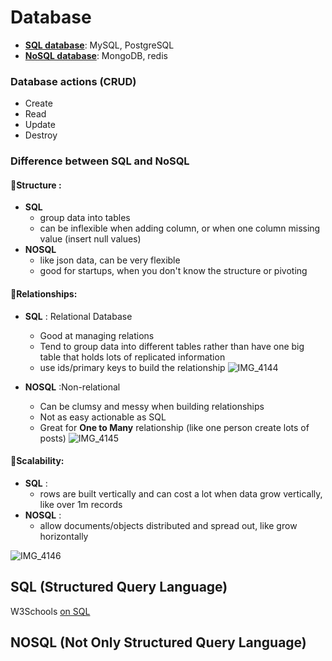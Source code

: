 # Database

- [**SQL database**](https://github.com/yvonneventure/WebDevBootCamp/new/main#sql-structured-query-language): MySQL, PostgreSQL
- [**NoSQL database**](https://github.com/yvonneventure/WebDevBootCamp/new/main#nosql-not-only-structured-query-language): MongoDB, redis

### Database actions (CRUD)
- Create
- Read
- Update
- Destroy


### Difference between SQL and NoSQL

####  📌Structure :
- **SQL**
  - group data into tables
  - can be inflexible when adding column, or when one column missing value (insert null values)
- **NOSQL**
  - like json data, can be very flexible
  - good for startups, when you don't know the structure or pivoting
  
  

####  📌Relationships: 
- **SQL** : Relational Database 
  - Good at managing relations
  - Tend to group data into different tables rather than have one big table that holds lots of replicated information
  - use ids/primary keys to build the relationship
![IMG_4144](https://user-images.githubusercontent.com/103771536/193017008-0acc8918-9da2-4cc8-8acd-0ca66a4c67eb.jpg)

- **NOSQL** :Non-relational 
  - Can be clumsy and messy when building relationships
  - Not as easy actionable as SQL
  - Great for **One to Many** relationship (like one person create lots of posts)
![IMG_4145](https://user-images.githubusercontent.com/103771536/193017023-0da259ce-4b91-456f-ae19-edb13cffc9a5.jpg)

####  📌Scalability: 
- **SQL** :
  - rows are built vertically and can cost a lot when data grow vertically, like over 1m records
- **NOSQL** :
  - allow documents/objects distributed and spread out, like grow horizontally 

![IMG_4146](https://user-images.githubusercontent.com/103771536/193017053-31fceb40-0f5e-47ad-90b8-1b1cfe554af6.JPG)



## SQL (Structured Query Language)

W3Schools [on SQL](https://www.w3schools.com/sql/)







## NOSQL (Not Only Structured Query Language)














